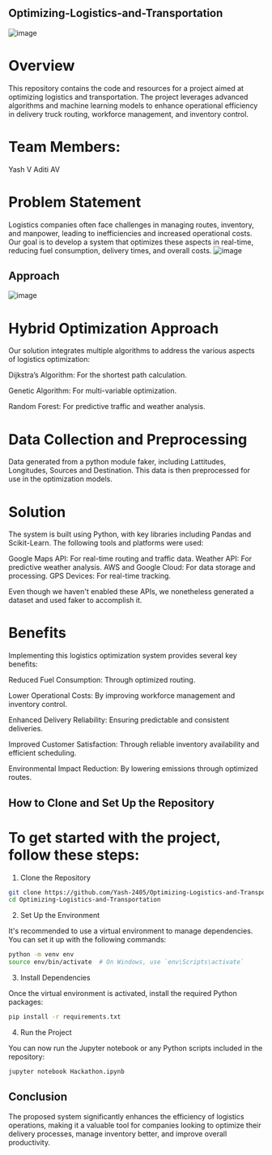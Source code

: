 ## Optimizing-Logistics-and-Transportation
![image](https://github.com/user-attachments/assets/e1f0e487-628f-4035-bb38-3fbe408d64e2)

# Overview

This repository contains the code and resources for a project aimed at optimizing logistics and transportation. The project leverages advanced algorithms and machine learning models to enhance operational efficiency in delivery truck routing, workforce management, and inventory control.

# Team Members:

Yash V
Aditi AV

# Problem Statement
Logistics companies often face challenges in managing routes, inventory, and manpower, leading to inefficiencies and increased operational costs. Our goal is to develop a system that optimizes these aspects in real-time, reducing fuel consumption, delivery times, and overall costs.
![image](https://github.com/user-attachments/assets/fe1ef264-be25-4c1c-8b14-a2b5a24712bf)


## Approach
![image](https://github.com/user-attachments/assets/49db142f-8823-41d4-beb8-109e1c610acf)

# Hybrid Optimization Approach

Our solution integrates multiple algorithms to address the various aspects of logistics optimization:

Dijkstra’s Algorithm: For the shortest path calculation.

Genetic Algorithm: For multi-variable optimization.

Random Forest: For predictive traffic and weather analysis.

# Data Collection and Preprocessing

Data generated from a python module faker, including Lattitudes, Longitudes, Sources and Destination. This data is then preprocessed for use in the optimization models.

# Solution

The system is built using Python, with key libraries including Pandas and Scikit-Learn. The following tools and platforms were used:

Google Maps API: For real-time routing and traffic data.
Weather API: For predictive weather analysis.
AWS and Google Cloud: For data storage and processing.
GPS Devices: For real-time tracking.

Even though we haven't enabled these APIs, we nonetheless generated a dataset and used faker to accomplish it.

# Benefits

Implementing this logistics optimization system provides several key benefits:

Reduced Fuel Consumption: Through optimized routing.

Lower Operational Costs: By improving workforce management and inventory control.

Enhanced Delivery Reliability: Ensuring predictable and consistent deliveries.

Improved Customer Satisfaction: Through reliable inventory availability and efficient scheduling.

Environmental Impact Reduction: By lowering emissions through optimized routes.

## How to Clone and Set Up the Repository
# To get started with the project, follow these steps:

1. Clone the Repository

```bash
git clone https://github.com/Yash-2405/Optimizing-Logistics-and-Transportation.git
cd Optimizing-Logistics-and-Transportation
```

2. Set Up the Environment

It's recommended to use a virtual environment to manage dependencies. You can set it up with the following commands:

```bash
python -m venv env
source env/bin/activate  # On Windows, use `env\Scripts\activate`
```

3. Install Dependencies

Once the virtual environment is activated, install the required Python packages:

```bash
pip install -r requirements.txt
```

4. Run the Project

You can now run the Jupyter notebook or any Python scripts included in the repository:

```bash
jupyter notebook Hackathon.ipynb
```

## Conclusion

The proposed system significantly enhances the efficiency of logistics operations, making it a valuable tool for companies looking to optimize their delivery processes, manage inventory better, and improve overall productivity.
